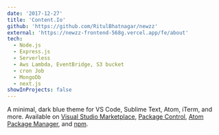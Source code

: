 ```yaml
---
date: '2017-12-27'
title: 'Content.Io'
github: 'https://github.com/RitulBhatnagar/newzz'
external: 'https://newzz-frontend-568g.vercel.app/fe/about'
tech:
  - Node.js
  - Express.js
  - Serverless
  - Aws Lambda, EventBridge, S3 bucket
  - cron Job
  - MongoDb
  - next.js
showInProjects: false
---
```


A minimal, dark blue theme for VS Code, Sublime Text, Atom, iTerm, and more. Available on [Visual Studio Marketplace](https://marketplace.visualstudio.com/items?itemName=brittanychiang.halcyon-vscode), [Package Control](https://packagecontrol.io/packages/Halcyon%20Theme), [Atom Package Manager](https://atom.io/themes/halcyon-syntax), and [npm](https://www.npmjs.com/package/hyper-halcyon-theme).
